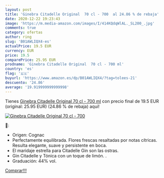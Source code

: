 ```yaml
---
layout: post
title: 'Ginebra Citadelle Original  70 cl - 700  al 24.86 % de rebaja'
date: 2020-12-22 19:23:43
image: 'https://m.media-amazon.com/images/I/414KQdqWlAL._SL200_.jpg'
comments: true
category: ofertas
author: ring
slug: 'B01AWLIQX4-es'
actualPrice: 19.5 EUR
currency: EUR
price: 19.5
comparePrice: 25.95 EUR
prodname: 'Ginebra Citadelle Original  70 cl - 700 ml'
country: 'es'
flag: '🇪🇸'
buyurl: 'https://www.amazon.es/dp/B01AWLIQX4/?tag=tolees-21'
descuento: '24.86'
average: '19.919999999999998'
---
```


Tienes [Ginebra Citadelle Original  70 cl - 700 ml](https://www.amazon.es/dp/B01AWLIQX4/?tag=tolees-21) con precio final de  19.5 EUR (original: 25.95 EUR) (24.86 %  de rebaja) aqui!

[![Ginebra Citadelle Original  70 cl - 700 ](https://m.media-amazon.com/images/I/414KQdqWlAL._SL200_.jpg)](https://www.amazon.es/dp/B01AWLIQX4/?tag=tolees-21)

🔎:

- Origen: Cognac
- Perfectamente equilibrada. Flores frescas resaltadas por notas cítricas. Resulta elegante, suave y persistente en boca.
- El maridaje estrella para Citadelle Gin son las ostras.
- Gin Citadelle y Tónica con un toque de limón. .
- Graduación: 44% vol.

[Comprar!!!](https://www.amazon.es/dp/B01AWLIQX4/?tag=tolees-21)
